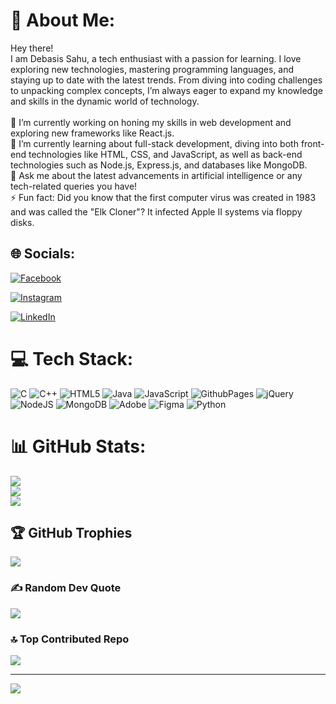# 💫 About Me:
Hey there!<br>I am Debasis Sahu, a tech enthusiast with a passion for learning. I love exploring new technologies, mastering programming languages, and staying up to date with the latest trends. From diving into coding challenges to unpacking complex concepts, I’m always eager to expand my knowledge and skills in the dynamic world of technology.<br><br>🔭 I’m currently working on honing my skills in web development and exploring new frameworks like React.js.<br>🌱 I’m currently learning about full-stack development, diving into both front-end technologies like HTML, CSS, and JavaScript, as well as back-end technologies such as Node.js, Express.js, and databases like MongoDB.<br>💬 Ask me about the latest advancements in artificial intelligence or any tech-related queries you have!<br>⚡ Fun fact: Did you know that the first computer virus was created in 1983 and was called the "Elk Cloner"? It infected Apple II systems via floppy disks.


## 🌐 Socials:
[![Facebook](https://img.shields.io/badge/Facebook-%231877F2.svg?logo=Facebook&logoColor=white)](https://facebook.com/debasis.sahu.184007)

[![Instagram](https://img.shields.io/badge/Instagram-%23E4405F.svg?logo=Instagram&logoColor=white)](https://instagram.com/_.debasis_sahu._)

[![LinkedIn](https://img.shields.io/badge/LinkedIn-%230077B5.svg?logo=linkedin&logoColor=white)](https://linkedin.com/in/debasissahu07) 

# 💻 Tech Stack:
![C](https://img.shields.io/badge/c-%2300599C.svg?style=for-the-badge&logo=c&logoColor=white) ![C++](https://img.shields.io/badge/c++-%2300599C.svg?style=for-the-badge&logo=c%2B%2B&logoColor=white) ![HTML5](https://img.shields.io/badge/html5-%23E34F26.svg?style=for-the-badge&logo=html5&logoColor=white) ![Java](https://img.shields.io/badge/java-%23ED8B00.svg?style=for-the-badge&logo=openjdk&logoColor=white) ![JavaScript](https://img.shields.io/badge/javascript-%23323330.svg?style=for-the-badge&logo=javascript&logoColor=%23F7DF1E) ![GithubPages](https://img.shields.io/badge/github%20pages-121013?style=for-the-badge&logo=github&logoColor=white) ![jQuery](https://img.shields.io/badge/jquery-%230769AD.svg?style=for-the-badge&logo=jquery&logoColor=white) ![NodeJS](https://img.shields.io/badge/node.js-6DA55F?style=for-the-badge&logo=node.js&logoColor=white) ![MongoDB](https://img.shields.io/badge/MongoDB-%234ea94b.svg?style=for-the-badge&logo=mongodb&logoColor=white) ![Adobe](https://img.shields.io/badge/adobe-%23FF0000.svg?style=for-the-badge&logo=adobe&logoColor=white) ![Figma](https://img.shields.io/badge/figma-%23F24E1E.svg?style=for-the-badge&logo=figma&logoColor=white) ![Python](https://img.shields.io/badge/python-3670A0?style=for-the-badge&logo=python&logoColor=ffdd54)
# 📊 GitHub Stats:
![](https://github-readme-stats.vercel.app/api?username=DEBASISsahu2004&theme=dark&hide_border=false&include_all_commits=false&count_private=false)<br/>
![](https://github-readme-streak-stats.herokuapp.com/?user=DEBASISsahu2004&theme=dark&hide_border=false)<br/>
![](https://github-readme-stats.vercel.app/api/top-langs/?username=DEBASISsahu2004&theme=dark&hide_border=false&include_all_commits=false&count_private=false&layout=compact)

## 🏆 GitHub Trophies
![](https://github-profile-trophy.vercel.app/?username=DEBASISsahu2004&theme=radical&no-frame=false&no-bg=false&margin-w=4)

### ✍️ Random Dev Quote
![](https://quotes-github-readme.vercel.app/api?type=horizontal&theme=radical)

### 🔝 Top Contributed Repo
![](https://github-contributor-stats.vercel.app/api?username=DEBASISsahu2004&limit=5&theme=dark&combine_all_yearly_contributions=true)

---
[![](https://visitcount.itsvg.in/api?id=DEBASISsahu2004&icon=2&color=0)](https://visitcount.itsvg.in)
